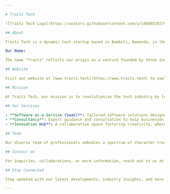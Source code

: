 ```yaml
---

# Traitz Tech

![Traitz Tech Logo](https://avatars.githubusercontent.com/u/146095202?s=400&u=7888c86665b140d9ca5ab53166c6ad10158b5748&v=4)

## About

Traitz Tech is a dynamic tech startup based in Bambili, Bamenda, in the North West Region of Cameroon. We specialize in providing innovative Software-as-a-Service (SaaS) solutions to our customers, catering to diverse industries and addressing their unique needs.

Our Name:

The name "Traitz" reflects our origin as a venture founded by three individuals, each bringing unique perspectives and skills to the table. Since our inception, we've evolved into a robust team comprising talented individuals, each embodying distinct character traits that contribute to our collective success.

## Website

Visit our website at [www.traitz.tech](https://www.traitz.tech) to explore our range of services, products, and insights into the solutions we offer.

## Mission

At Traitz Tech, our mission is to revolutionize the tech industry by leveraging cutting-edge technologies and innovative approaches. We aim to empower businesses with reliable, scalable, and user-centric software solutions that drive efficiency, growth, and success.

## Our Services

- **Software-as-a-Service (SaaS)**: Tailored software solutions designed to streamline operations and meet industry-specific needs.
- **Consultancy**: Expert guidance and consultation to help businesses embrace technology for optimal results.
- **Innovation Hub**: A collaborative space fostering creativity, where ideas transform into impactful solutions.

## Team

Our diverse team of professionals embodies a spectrum of character traits, skills, and expertise. Together, we synergize our talents, experience, and passion to deliver top-notch solutions and exceed client expectations.

## Contact Us

For inquiries, collaborations, or more information, reach out to us at [notify@traitz.tech](mailto:notify@traitz.tech) or visit our office in Bambili, Bamenda.

## Stay Connected

Stay updated with our latest developments, industry insights, and more by following us on [LinkedIn](https://www.linkedin.com/company/traitz-tech) and [Twitter (X)](https://x.com/traitztech3).

---
```

